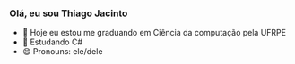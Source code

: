 ### Olá, eu sou Thiago Jacinto

- 🔭 Hoje eu estou me graduando em Ciência da computação pela UFRPE
- 🌱 Estudando C# 
- 😄 Pronouns: ele/dele

